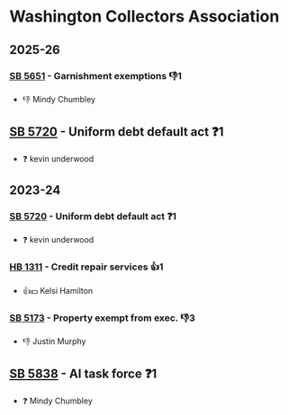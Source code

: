 # Washington Collectors Association
## 2025-26

### [SB 5651](/bill/2025-26/sb/5651/) - Garnishment exemptions  👎1 
* 👎 Mindy Chumbley

## [SB 5720](/bill/2025-26/sb/5720/) - Uniform debt default act   ❓1
* ❓ kevin underwood

## 2023-24

### [SB 5720](/bill/2023-24/sb/5720/) - Uniform debt default act   ❓1
* ❓ kevin underwood

### [HB 1311](/bill/2023-24/hb/1311/) - Credit repair services 👍1  
* 👍💵 Kelsi Hamilton

### [SB 5173](/bill/2023-24/sb/5173/) - Property exempt from exec.  👎3 
* 👎 Justin Murphy

## [SB 5838](/bill/2023-24/sb/5838/) - AI task force   ❓1
* ❓ Mindy Chumbley
